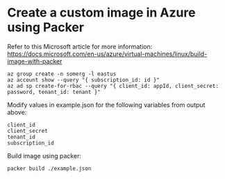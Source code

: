# Create a custom image in Azure using Packer

Refer to this Microsoft article for more information: https://docs.microsoft.com/en-us/azure/virtual-machines/linux/build-image-with-packer

`az group create -n somerg -l eastus`  
`az account show --query "{ subscription_id: id }"`  
`az ad sp create-for-rbac --query "{ client_id: appId, client_secret: password, tenant_id: tenant }"`

Modify values in example.json for the following variables from output above:

`client_id`  
`client_secret`  
`tenant_id`  
`subscription_id`  

Build image using packer:

`packer build ./example.json`

